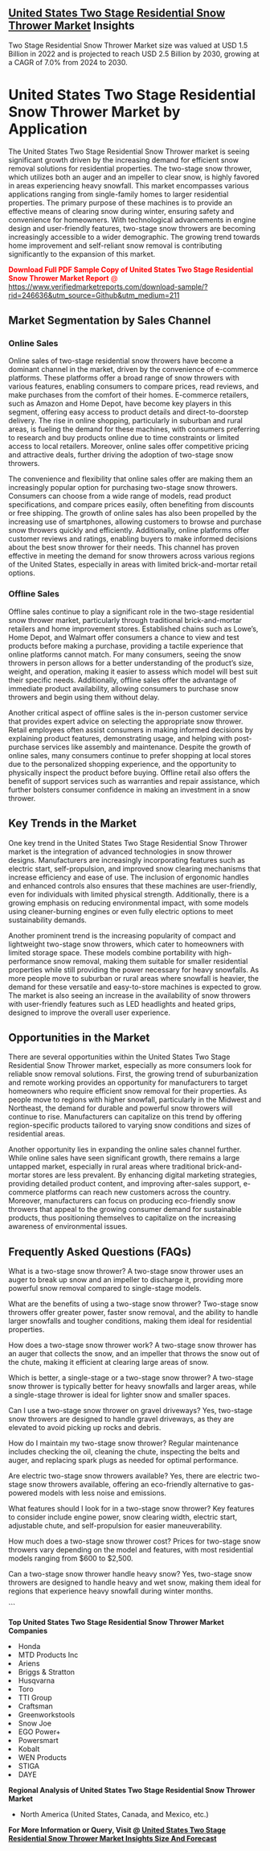 <h2><a href="https://www.verifiedmarketreports.com/download-sample/?rid=246636&amp;utm_source=Github&amp;utm_medium=211" target="_blank">United States Two Stage Residential Snow Thrower Market</a> Insights</h2><p>Two Stage Residential Snow Thrower Market size was valued at USD 1.5 Billion in 2022 and is projected to reach USD 2.5 Billion by 2030, growing at a CAGR of 7.0% from 2024 to 2030.</p><p><h1>United States Two Stage Residential Snow Thrower Market by Application</h1><p>The United States Two Stage Residential Snow Thrower market is seeing significant growth driven by the increasing demand for efficient snow removal solutions for residential properties. The two-stage snow thrower, which utilizes both an auger and an impeller to clear snow, is highly favored in areas experiencing heavy snowfall. This market encompasses various applications ranging from single-family homes to larger residential properties. The primary purpose of these machines is to provide an effective means of clearing snow during winter, ensuring safety and convenience for homeowners. With technological advancements in engine design and user-friendly features, two-stage snow throwers are becoming increasingly accessible to a wider demographic. The growing trend towards home improvement and self-reliant snow removal is contributing significantly to the expansion of this market. <p><span class=""><span style="color: #ff0000;"><strong>Download Full PDF Sample Copy of United States Two Stage Residential Snow Thrower Market Report</strong> @ </span><a href="https://www.verifiedmarketreports.com/download-sample/?rid=246636&amp;utm_source=Github&amp;utm_medium=211" target="_blank">https://www.verifiedmarketreports.com/download-sample/?rid=246636&amp;utm_source=Github&amp;utm_medium=211</a></span></p></p><h2>Market Segmentation by Sales Channel</h2><h3>Online Sales</h3><p>Online sales of two-stage residential snow throwers have become a dominant channel in the market, driven by the convenience of e-commerce platforms. These platforms offer a broad range of snow throwers with various features, enabling consumers to compare prices, read reviews, and make purchases from the comfort of their homes. E-commerce retailers, such as Amazon and Home Depot, have become key players in this segment, offering easy access to product details and direct-to-doorstep delivery. The rise in online shopping, particularly in suburban and rural areas, is fueling the demand for these machines, with consumers preferring to research and buy products online due to time constraints or limited access to local retailers. Moreover, online sales offer competitive pricing and attractive deals, further driving the adoption of two-stage snow throwers.<p>The convenience and flexibility that online sales offer are making them an increasingly popular option for purchasing two-stage snow throwers. Consumers can choose from a wide range of models, read product specifications, and compare prices easily, often benefiting from discounts or free shipping. The growth of online sales has also been propelled by the increasing use of smartphones, allowing customers to browse and purchase snow throwers quickly and efficiently. Additionally, online platforms offer customer reviews and ratings, enabling buyers to make informed decisions about the best snow thrower for their needs. This channel has proven effective in meeting the demand for snow throwers across various regions of the United States, especially in areas with limited brick-and-mortar retail options. </p><h3>Offline Sales</h3><p>Offline sales continue to play a significant role in the two-stage residential snow thrower market, particularly through traditional brick-and-mortar retailers and home improvement stores. Established chains such as Lowe’s, Home Depot, and Walmart offer consumers a chance to view and test products before making a purchase, providing a tactile experience that online platforms cannot match. For many consumers, seeing the snow throwers in person allows for a better understanding of the product’s size, weight, and operation, making it easier to assess which model will best suit their specific needs. Additionally, offline sales offer the advantage of immediate product availability, allowing consumers to purchase snow throwers and begin using them without delay.<p>Another critical aspect of offline sales is the in-person customer service that provides expert advice on selecting the appropriate snow thrower. Retail employees often assist consumers in making informed decisions by explaining product features, demonstrating usage, and helping with post-purchase services like assembly and maintenance. Despite the growth of online sales, many consumers continue to prefer shopping at local stores due to the personalized shopping experience, and the opportunity to physically inspect the product before buying. Offline retail also offers the benefit of support services such as warranties and repair assistance, which further bolsters consumer confidence in making an investment in a snow thrower.</p><h2>Key Trends in the Market</h2><p>One key trend in the United States Two Stage Residential Snow Thrower market is the integration of advanced technologies in snow thrower designs. Manufacturers are increasingly incorporating features such as electric start, self-propulsion, and improved snow clearing mechanisms that increase efficiency and ease of use. The inclusion of ergonomic handles and enhanced controls also ensures that these machines are user-friendly, even for individuals with limited physical strength. Additionally, there is a growing emphasis on reducing environmental impact, with some models using cleaner-burning engines or even fully electric options to meet sustainability demands.<p>Another prominent trend is the increasing popularity of compact and lightweight two-stage snow throwers, which cater to homeowners with limited storage space. These models combine portability with high-performance snow removal, making them suitable for smaller residential properties while still providing the power necessary for heavy snowfalls. As more people move to suburban or rural areas where snowfall is heavier, the demand for these versatile and easy-to-store machines is expected to grow. The market is also seeing an increase in the availability of snow throwers with user-friendly features such as LED headlights and heated grips, designed to improve the overall user experience.</p><h2>Opportunities in the Market</h2><p>There are several opportunities within the United States Two Stage Residential Snow Thrower market, especially as more consumers look for reliable snow removal solutions. First, the growing trend of suburbanization and remote working provides an opportunity for manufacturers to target homeowners who require efficient snow removal for their properties. As people move to regions with higher snowfall, particularly in the Midwest and Northeast, the demand for durable and powerful snow throwers will continue to rise. Manufacturers can capitalize on this trend by offering region-specific products tailored to varying snow conditions and sizes of residential areas.<p>Another opportunity lies in expanding the online sales channel further. While online sales have seen significant growth, there remains a large untapped market, especially in rural areas where traditional brick-and-mortar stores are less prevalent. By enhancing digital marketing strategies, providing detailed product content, and improving after-sales support, e-commerce platforms can reach new customers across the country. Moreover, manufacturers can focus on producing eco-friendly snow throwers that appeal to the growing consumer demand for sustainable products, thus positioning themselves to capitalize on the increasing awareness of environmental issues.</p><h2>Frequently Asked Questions (FAQs)</h2><p>What is a two-stage snow thrower? A two-stage snow thrower uses an auger to break up snow and an impeller to discharge it, providing more powerful snow removal compared to single-stage models. </p><p>What are the benefits of using a two-stage snow thrower? Two-stage snow throwers offer greater power, faster snow removal, and the ability to handle larger snowfalls and tougher conditions, making them ideal for residential properties. </p><p>How does a two-stage snow thrower work? A two-stage snow thrower has an auger that collects the snow, and an impeller that throws the snow out of the chute, making it efficient at clearing large areas of snow. </p><p>Which is better, a single-stage or a two-stage snow thrower? A two-stage snow thrower is typically better for heavy snowfalls and larger areas, while a single-stage thrower is ideal for lighter snow and smaller spaces. </p><p>Can I use a two-stage snow thrower on gravel driveways? Yes, two-stage snow throwers are designed to handle gravel driveways, as they are elevated to avoid picking up rocks and debris. </p><p>How do I maintain my two-stage snow thrower? Regular maintenance includes checking the oil, cleaning the chute, inspecting the belts and auger, and replacing spark plugs as needed for optimal performance. </p><p>Are electric two-stage snow throwers available? Yes, there are electric two-stage snow throwers available, offering an eco-friendly alternative to gas-powered models with less noise and emissions. </p><p>What features should I look for in a two-stage snow thrower? Key features to consider include engine power, snow clearing width, electric start, adjustable chute, and self-propulsion for easier maneuverability. </p><p>How much does a two-stage snow thrower cost? Prices for two-stage snow throwers vary depending on the model and features, with most residential models ranging from $600 to $2,500. </p><p>Can a two-stage snow thrower handle heavy snow? Yes, two-stage snow throwers are designed to handle heavy and wet snow, making them ideal for regions that experience heavy snowfall during winter months. </p>```</p><p><strong>Top United States Two Stage Residential Snow Thrower Market Companies</strong></p><div data-test-id=""><p><li>Honda</li><li> MTD Products Inc</li><li> Ariens</li><li> Briggs & Stratton</li><li> Husqvarna</li><li> Toro</li><li> TTI Group</li><li> Craftsman</li><li> Greenworkstools</li><li> Snow Joe</li><li> EGO Power+</li><li> Powersmart</li><li> Kobalt</li><li> WEN Products</li><li> STIGA</li><li> DAYE</li></p><div><strong>Regional Analysis of&nbsp;United States Two Stage Residential Snow Thrower Market</strong></div><ul><li dir="ltr"><p dir="ltr">North America&nbsp;(United States, Canada, and Mexico, etc.)</p></li></ul><p><strong>For More Information or Query, Visit @&nbsp;</strong><strong><a href="https://www.verifiedmarketreports.com/product/two-stage-residential-snow-thrower-market/?utm_source=Github&amp;utm_medium=211" target="_blank">United States Two Stage Residential Snow Thrower Market Insights Size And Forecast</a></strong></p></div>
